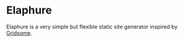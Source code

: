 # Elaphure

Elaphure is a very simple but flexible static site generator inspired
by [Gridsome](https://gridsome.org).
